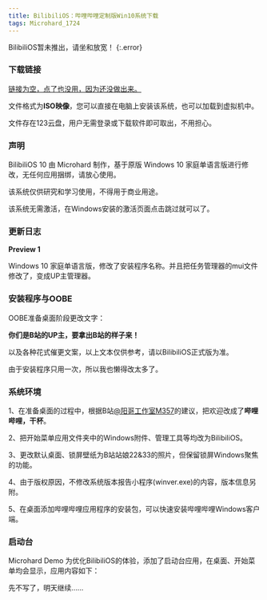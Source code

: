 ```yaml
---
title: BilibiliOS：哔哩哔哩定制版Win10系统下载
tags: Microhard_1724
---
```


BilibiliOS暂未推出，请坐和放宽！
{:.error}

### 下载链接

[链接为空，点了也没用，因为还没做出来。](/)

文件格式为**ISO映像**，您可以直接在电脑上安装该系统，也可以加载到虚拟机中。

文件存在123云盘，用户无需登录或下载软件即可取出，不用担心。

### 声明

BilibiliOS 10 由 Microhard 制作，基于原版 Windows 10 家庭单语言版进行修改，无任何应用捆绑，请放心使用。

该系统仅供研究和学习使用，不得用于商业用途。

该系统无需激活，在Windows安装的激活页面点击跳过就可以了。

### 更新日志

**Preview 1**

Windows 10 家庭单语言版，修改了安装程序名称。并且把任务管理器的mui文件修改了，变成UP主管理器。

### 安装程序与OOBE

OOBE准备桌面阶段更改文字：

**你们是B站的UP主，要拿出B站的样子来！**

以及各种花式催更文案，以上文本仅供参考，请以BilibiliOS正式版为准。

由于安装程序只用一次，所以我也懒得改太多了。

### 系统环境

1、在准备桌面的过程中，根据B站[@阳哥工作室M357](https://space.bilibili.com/477990670)的建议，把欢迎改成了**哔哩哔哩，干杯**。

2、把开始菜单应用文件夹中的Windows附件、管理工具等均改为BilibiliOS。

3、更改默认桌面、锁屏壁纸为B站站娘22&33的照片，但保留锁屏Windows聚焦的功能。

4、由于版权原因，不修改系统版本报告小程序(winver.exe)的内容，版本信息另附。

5、在桌面添加哔哩哔哩应用程序的安装包，可以快速安装哔哩哔哩Windows客户端。

### 启动台

Microhard Demo 为优化BilibiliOS的体验，添加了启动台应用，在桌面、开始菜单均会显示，应用内容如下：

先不写了，明天继续……
